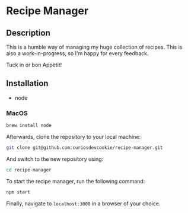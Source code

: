 # Recipe Manager

## Description

This is a humble way of managing my huge collection of recipes.
This is also a work-in-progress, so I'm happy for every feedback.

Tuck in or bon Appètit!

## Installation

- node

### MacOS

```zsh
brew install node
```

Afterwards, clone the repository to your local machine:

```zsh
git clone git@github.com:curiosdevcookie/recipe-manager.git
```

And switch to the new repository using:

```zsh
cd recipe-manager
```

To start the recipe manager, run the following command:

```zsh
npm start
```

Finally, navigate to ```localhost:3000``` in a browser of your choice.
